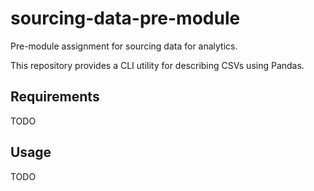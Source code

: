 # sourcing-data-pre-module
Pre-module assignment for sourcing data for analytics.

This repository provides a CLI utility for describing CSVs using Pandas.

## Requirements

TODO

## Usage

TODO
